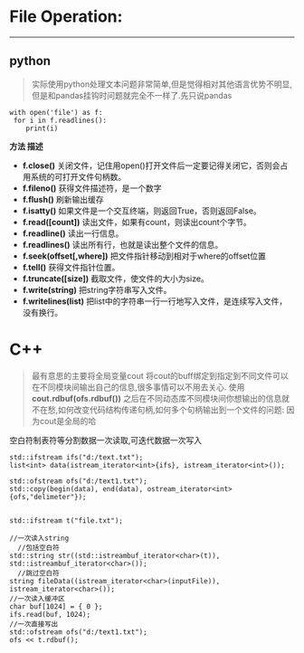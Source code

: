 
# File Operation:
-----
## python
>实际使用python处理文本问题非常简单,但是觉得相对其他语言优势不明显,但是和pandas挂钩时问题就完全不一样了.先只说pandas

    with open('file') as f:
     for i in f.readlines():
        print(i)


**方法 描述**

* **f.close()**           关闭文件，记住用open()打开文件后一定要记得关闭它，否则会占用系统的可打开文件句柄数。
* **f.fileno()**           获得文件描述符，是一个数字
* **f.flush()**           刷新输出缓存
* **f.isatty()**           如果文件是一个交互终端，则返回True，否则返回False。
* **f.read([count])**        读出文件，如果有count，则读出count个字节。
* **f.readline()**         读出一行信息。
* **f.readlines()**         读出所有行，也就是读出整个文件的信息。
* **f.seek(offset[,where])**    把文件指针移动到相对于where的offset位置
* **f.tell()**              获得文件指针位置。
* **f.truncate([size])**        截取文件，使文件的大小为size。
* **f.write(string)**         把string字符串写入文件。
* **f.writelines(list)**         把list中的字符串一行一行地写入文件，是连续写入文件，没有换行。



# C++

>最有意思的主要将全局变量cout 将cout的buff绑定到指定到不同文件可以在不同模块间输出自己的信息,很多事情可以不用去关心. 使用 **cout.rdbuf(ofs.rdbuf())** 之后在不同动态库不同模块间你想输出的信息就不在愁,如何改变代码结构传递句柄,如何多个句柄输出到一个文件的问题: 因为cout是全局的哈

空白符制表符等分割数据一次读取,可迭代数据一次写入

	std::ifstream ifs("d:/text.txt");
	list<int> data(istream_iterator<int>{ifs}, istream_iterator<int>());

    std::ofstream ofs("d:/text1.txt");
    std::copy(begin(data), end(data), ostream_iterator<int>{ofs,"delimeter"});


    std::ifstream t("file.txt");

    //一次读入string 
      //包括空白符 
    std::string str((std::istreambuf_iterator<char>(t)), std::istreambuf_iterator<char>()); 
      //跳过空白符
    string fileData((istream_iterator<char>(inputFile)), istream_iterator<char>());
    //一次读入缓冲区
    char buf[1024] = { 0 };
	ifs.read(buf, 1024);
    //一次直接写出
    std::ofstream ofs("d:/text1.txt");  
    ofs << t.rdbuf();  
    
